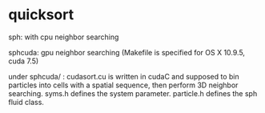 # quicksort

sph:  with cpu neighbor searching

sphcuda: gpu neighbor searching (Makefile is specified for OS X 10.9.5, cuda 7.5)

under sphcuda/ : cudasort.cu is written in cudaC and supposed to bin particles into cells with a spatial sequence, then perform 3D neighbor searching. 
syms.h defines the system parameter. particle.h defines the sph fluid class. 

